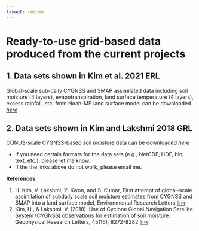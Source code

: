 ```yaml
---
layout: resume
---
```

# Ready-to-use grid-based data produced from the current projects

## 1. Data sets shown in Kim et al. 2021 ERL
Global-scale sub-daily CYGNSS and SMAP assimilated data including soil moisture (4 layers), evapotranspiration, land surface temperature (4 layers), excess rainfall, etc. from Noah-MP land surface model can be downloaded _[here]()_

## 2. Data sets shown in Kim and Lakshmi 2018 GRL
CONUS-scale CYGNSS-based soil moisture data can be downloaded _[here]()_

- If you need certain formats for the data sets (e.g., NetCDF, HDF, bin, text, etc.), please let me know.
- If the the links above do not work, please email me.

__References__
1. H. Kim, V. Lakshmi, Y. Kwon, and S. Kumar, First attempt of global-scale assimilation of subdaily scale soil moisture estimates from CYGNSS and SMAP into a land surface model, Environmental Research Letters [link](https://iopscience.iop.org/article/10.1088/1748-9326/ac0ddf)
2. Kim, H., & Lakshmi, V. (2018). Use of Cyclone Global Navigation Satellite System (CYGNSS) observations for estimation of soil moisture. Geophysical Research Letters, 45(16), 8272-8282 [link](https://agupubs.onlinelibrary.wiley.com/doi/full/10.1029/2018GL078923).
